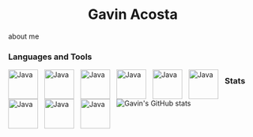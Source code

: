 <html lang="en">
  <head>
    <meta charset="UTF-8" />
    <meta name="viewport" content="width=device-width, initial-scale=1.0" />
  </head>
  <body>
    <h1 align="center">Gavin Acosta</h1>

   <p>about me</p>

   <h3>Languages and Tools</h3>
    <img
      src="https://cdn.jsdelivr.net/gh/devicons/devicon@latest/icons/javascript/javascript-original.svg"
      align="left"
      alt="Java"
      width="60px"
      style="padding-right: 10px"
    />
    <img
      src="https://cdn.jsdelivr.net/gh/devicons/devicon@latest/icons/java/java-original-wordmark.svg"
      align="left"
      alt="Java"
      width="60px"
      style="padding-right: 10px"
    />
    <img
      src="https://cdn.jsdelivr.net/gh/devicons/devicon@latest/icons/microsoftsqlserver/microsoftsqlserver-original-wordmark.svg"
      align="left"
      alt="Java"
      width="60px"
      style="padding-right: 10px"
    />
    <img
      src="https://cdn.jsdelivr.net/gh/devicons/devicon@latest/icons/nodejs/nodejs-original-wordmark.svg"
      align="left"
      alt="Java"
      width="60px"
      style="padding-right: 10px"
    />
    <img
      src="https://cdn.jsdelivr.net/gh/devicons/devicon@latest/icons/express/express-original-wordmark.svg"
      align="left"
      alt="Java"
      width="60px"
      style="padding-right: 10px"
    />
    <img
      src="https://cdn.jsdelivr.net/gh/devicons/devicon@latest/icons/html5/html5-original-wordmark.svg"
      align="left"
      alt="Java"
      width="60px"
      style="padding-right: 10px"
    />
    <img
      src="https://cdn.jsdelivr.net/gh/devicons/devicon@latest/icons/css3/css3-original-wordmark.svg"
      align="left"
      alt="Java"
      width="60px"
      style="padding-right: 10px"
    />
    <img
      src="https://cdn.jsdelivr.net/gh/devicons/devicon@latest/icons/c/c-original.svg"
      align="left"
      alt="Java"
      width="60px"
      style="padding-right: 10px"
    />
    <img
      src="https://cdn.jsdelivr.net/gh/devicons/devicon@latest/icons/csharp/csharp-original.svg"
      align="left"
      alt="Java"
      width="60px"
      style="padding-right: 10px"
    />

<!-- End Images -->

##

<h3>Stats</h3>

![Gavin's GitHub stats](https://github-readme-stats.vercel.app/api?username=Defiantearth&show_icons=true&theme=gruvbox)

  </body>
</html>
